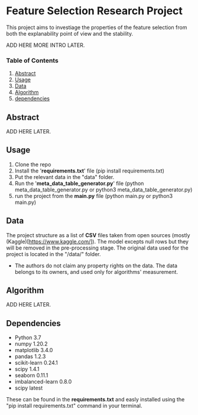 # Feature Selection Research Project
This project aims to investiage the properties of the feature selection from both
the explanability point of view and the stability.

ADD HERE MORE INTRO LATER.


### Table of Contents
1. [Abstract](#abstract)     
2. [Usage](#usage)
3. [Data](#data)
4. [Algorithm](#algorithm)
5. [dependencies](#dependancies)


<a name="abstract"/>

## Abstract 
ADD HERE LATER.

<a name="usage"/>

## Usage 

1. Clone the repo
2. Install the '**requirements.txt**' file (pip install requirements.txt)
3. Put the relevant data in the "data" folder.
4. Run the '**meta_data_table_generator.py**' file (python meta_data_table_generator.py or python3 meta_data_table_generator.py)
5. run the project from the **main.py** file (python main.py or python3 main.py)

<a name="data"/>

## Data 
The project structure as a list of **CSV** files taken from open sources (mostly (Kaggle)[https://www.kaggle.com/]).
The model excepts null rows but they will be removed in the pre-processing stage.
The original data used for the project is located in the "/data/" folder. 

* The authors do not claim any property rights on the data. The data belongs to its owners, and used only for algorithms' measurement. 

<a name="algorithm"/>

## Algorithm 
ADD HERE LATER.


<a name="dependancies"/>

## Dependencies 
- Python               3.7
- numpy                1.20.2
- matplotlib           3.4.0
- pandas               1.2.3
- scikit-learn         0.24.1
- scipy                1.4.1
- seaborn              0.11.1
- imbalanced-learn     0.8.0
- scipy                latest

These can be found in the **requirements.txt** and easly installed using the "pip install requirements.txt" command in your terminal. 
